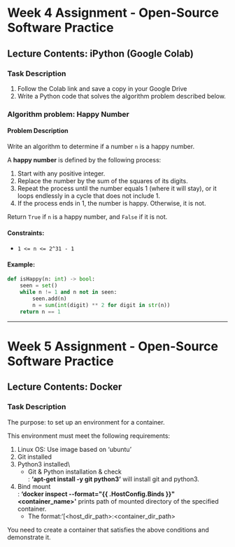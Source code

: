 # Week 4 Assignment - Open-Source Software Practice

## Lecture Contents: iPython (Google Colab)

### Task Description
1. Follow the Colab link and save a copy in your Google Drive
2. Write a Python code that solves the algorithm problem described below.
   
### Algorithm problem: Happy Number

#### Problem Description
Write an algorithm to determine if a number `n` is a happy number.

A **happy number** is defined by the following process:
1. Start with any positive integer.
2. Replace the number by the sum of the squares of its digits.
3. Repeat the process until the number equals 1 (where it will stay), or it loops endlessly in a cycle that does not include 1.
4. If the process ends in 1, the number is happy. Otherwise, it is not.

Return `True` if `n` is a happy number, and `False` if it is not.

#### Constraints:
- `1 <= n <= 2^31 - 1`

#### Example:
```python
def isHappy(n: int) -> bool:
    seen = set()
    while n != 1 and n not in seen:
        seen.add(n)
        n = sum(int(digit) ** 2 for digit in str(n))
    return n == 1
```

---
# Week 5 Assignment - Open-Source Software Practice

## Lecture Contents: Docker

### Task Description
The purpose: to set up an environment for a container.

This environment must meet the following requirements:
1. Linux OS: Use image based on ‘ubuntu’
2. Git installed
3. Python3 installed\
   - Git & Python installation & check\
   : **‘apt-get install -y git python3’** will install git and python3.
4. Bind mount\
   : **‘docker inspect --format="{{ .HostConfig.Binds }}" <container_name>'** prints path of mounted directory of the specified container.
   - The format:‘[<host_dir_path>:<container_dir_path>

You need to create a container that satisfies the above conditions and demonstrate it.
